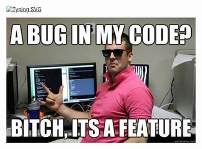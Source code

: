 [![Typing SVG](https://readme-typing-svg.herokuapp.com?font=Fira+Code&size=22&pause=1000&center=true&width=1000&lines=average+typescript+enjoyer)](https://git.io/typing-svg)

<img src="meme.jpg" alt="Pic explaining how every glitch in my code's just a badass feature" />
